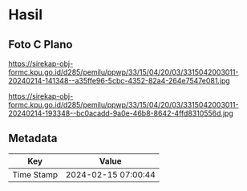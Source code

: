 # Hasil

## Foto C Plano

https://sirekap-obj-formc.kpu.go.id/d285/pemilu/ppwp/33/15/04/20/03/3315042003011-20240214-141348--a35ffe96-5cbc-4352-82a4-264e7547e081.jpg

https://sirekap-obj-formc.kpu.go.id/d285/pemilu/ppwp/33/15/04/20/03/3315042003011-20240214-193348--bc0acadd-9a0e-46b8-8642-4ffd8310556d.jpg


## Metadata

| Key        | Value               |
| ---------- | ------------------- |
| Time Stamp | 2024-02-15 07:00:44 |



